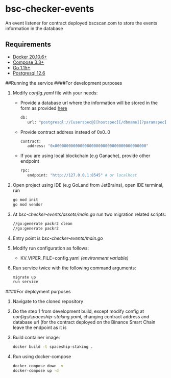 # bsc-checker-events
An event listener for contract deployed bscscan.com to store the events information in the database

## Requirements

* [Docker 20.10.6+](https://www.docker.com/get-started)
* [Compose 3.3+](https://docs.docker.com/compose/install/)
* [Go 1.15+](https://golang.org/) 
* [Postgresql 12.6](https://www.postgresql.org/)

##Running the service
####For development purposes
1. Modify *config.yaml* file with your needs:

   * Provide a database url where the information will be stored in the form as provided [here](https://www.postgresql.org/docs/current/libpq-connect.html#LIBPQ-CONNSTRING)

		```sh
		db:
		   url: "postgresql://[userspec@][hostspec][/dbname][?paramspec]"
		```
	 
   * Provide contract address instead of 0x0..0

		```sh
		contract:
		   address: "0x0000000000000000000000000000000000000000"
		```
  
   * If you are using local blockchain (e.g Ganache), provide other endpoint

		```sh
		rpc:
		   endpoint: "http://127.0.0.1:8545" # or localhost
		```
  
2. Open project using IDE (e.g GoLand from JetBrains), open IDE terminal, run
   
	```sh
	go mod init
	go mod vendor
	```

3. At *bsc-checker-events/assets/main.go* run two migration related scripts:
   ```sh
   //go:generate packr2 clean
   //go:generate packr2
	```
4. Entry point is *bsc-checker-events/main.go*
5. Modify run configuration as follows:
	* KV_VIPER_FILE=config.yaml *(environment variable)*
6. Run service twice with the following command arguments:
   
	```sh
	migrate up
	run service
	```

####For deployment purposes
1. Navigate to the cloned repository
2. Do the step 1 from development build, except modify config at *configs/spaceship-staking.yaml*, changing contract address and database url (for the contract deployed on the Binance Smart Chain leave the endpoint as it is 
3. Build container image:
   
   ```sh
   docker build -t spaceship-staking .
	```
4. Run using docker-compose
   ```sh
   docker-compose down -v
   docker-compose up -d
	```
